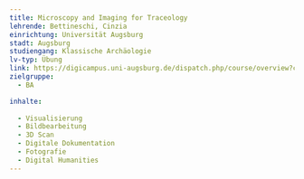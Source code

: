 ```yaml
---
title: Microscopy and Imaging for Traceology 
lehrende: Bettineschi, Cinzia
einrichtung: Universität Augsburg
stadt: Augsburg
studiengang: Klassische Archäologie
lv-typ: Übung
link: https://digicampus.uni-augsburg.de/dispatch.php/course/overview?cid=407c0a0abcb9a5087bac4b7cb7dfd736
zielgruppe:
  - BA

inhalte:
  
  - Visualisierung
  - Bildbearbeitung
  - 3D Scan
  - Digitale Dokumentation
  - Fotografie
  - Digital Humanities
---
```

 


